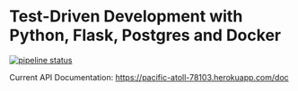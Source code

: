 # Test-Driven Development with Python, Flask, Postgres and Docker

[![pipeline status](https://gitlab.com/rich-s-d/tdd/badges/master/pipeline.svg)](https://gitlab.com/rich-s-d/tdd/commits/master)

Current API Documentation: https://pacific-atoll-78103.herokuapp.com/doc
